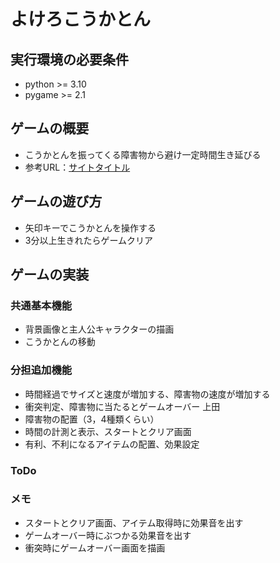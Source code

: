 # よけろこうかとん

## 実行環境の必要条件
* python >= 3.10
* pygame >= 2.1

## ゲームの概要
* こうかとんを振ってくる障害物から避け一定時間生き延びる
* 参考URL：[サイトタイトル](https://www.hoge.com/)

## ゲームの遊び方
* 矢印キーでこうかとんを操作する
* 3分以上生きれたらゲームクリア

## ゲームの実装
### 共通基本機能
* 背景画像と主人公キャラクターの描画
* こうかとんの移動

### 分担追加機能
* 時間経過でサイズと速度が増加する、障害物の速度が増加する
* 衝突判定、障害物に当たるとゲームオーバー 上田
* 障害物の配置（3，4種類くらい）
* 時間の計測と表示、スタートとクリア画面
* 有利、不利になるアイテムの配置、効果設定

### ToDo

### メモ
* スタートとクリア画面、アイテム取得時に効果音を出す
* ゲームオーバー時にぶつかる効果音を出す
* 衝突時にゲームオーバー画面を描画
